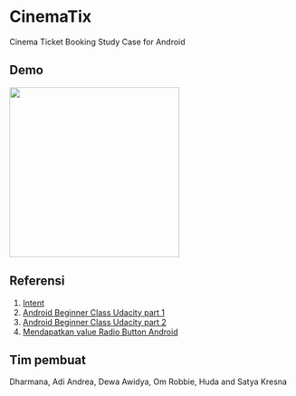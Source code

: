 # CinemaTix
Cinema Ticket Booking Study Case for Android

## Demo

<img src="https://i.imgur.com/ca10p86.gif" width="300"/>

## Referensi
1. [Intent](https://developer.android.com/training/sharing/send.html)
2. [Android Beginner Class Udacity part 1](https://classroom.udacity.com/courses/ud834)
3. [Android Beginner Class Udacity part 2](https://classroom.udacity.com/courses/ud836)
4. [Mendapatkan value Radio Button Android](https://teknojurnal.com/cara-membuat-radio-button-di-android-studio/)

## Tim pembuat
Dharmana, Adi Andrea, Dewa Awidya, Om Robbie, Huda and Satya Kresna
